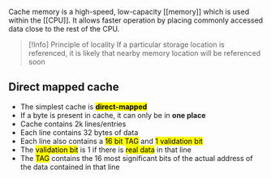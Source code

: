 Cache memory is a high-speed, low-capacity [[memory]] which is used within the [[CPU]]. It allows faster operation by placing commonly accessed data close to the rest of the CPU.

> [!Info] Principle of locality
> If a particular storage location is referenced, it is likely that nearby memory location will be referenced soon

## Direct mapped cache
- The simplest cache is <mark class="hltr-orange">**direct-mapped**</mark>
- If a byte is present in cache, it can only be in **one place**
- Cache contains 2k lines/entries
- Each line contains 32 bytes of data
- Each line also contains a <mark class="hltr-yellow">16 bit TAG</mark> and <mark class="hltr-green">1 validation bit</mark>
- The <mark class="hltr-green">validation bit</mark> is 1 if there is <mark class="hltr-green">real data</mark> in that line
- The <mark class="hltr-yellow">TAG</mark> contains the 16 most significant bits of the actual address of the data contained in that line

